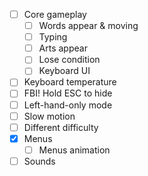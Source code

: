 - [ ] Core gameplay
  - [ ] Words appear & moving
  - [ ] Typing
  - [ ] Arts appear
  - [ ] Lose condition
  - [ ] Keyboard UI
- [ ] Keyboard temperature
- [ ] FBI! Hold ESC to hide
- [ ] Left-hand-only mode
- [ ] Slow motion
- [ ] Different difficulty
- [X] Menus
  - [ ] Menus animation
- [ ] Sounds
